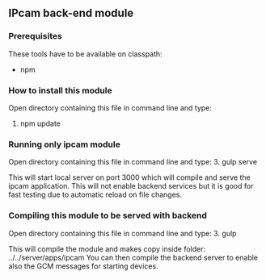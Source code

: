 ## IPcam back-end module

### Prerequisites
These tools have to be available on classpath:
* npm

### How to install this module
Open directory containing this file in command line and type:
1. npm update

### Running only ipcam module
Open directory containing this file in command line and type:
3. gulp serve

This will start local server on port 3000 which will compile and serve the ipcam application. This will not enable backend services but it is good for fast testing due to automatic reload on file changes.


### Compiling this module to be served with backend
Open directory containing this file in command line and type:
3. gulp

This will compile the module and makes copy inside folder: ../../server/apps/ipcam
You can then compile the backend server to enable also the GCM messages for starting devices.

